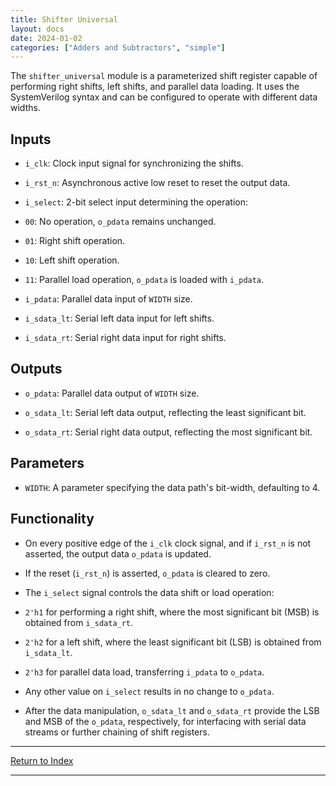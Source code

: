 ```yaml
---
title: Shifter Universal
layout: docs
date: 2024-01-02
categories: ["Adders and Subtractors", "simple"]
---
```


The `shifter_universal` module is a parameterized shift register capable of performing right shifts, left shifts, and parallel data loading. It uses the SystemVerilog syntax and can be configured to operate with different data widths.

## Inputs

- `i_clk`: Clock input signal for synchronizing the shifts.

- `i_rst_n`: Asynchronous active low reset to reset the output data.

- `i_select`: 2-bit select input determining the operation:

- `00`: No operation, `o_pdata` remains unchanged.

- `01`: Right shift operation.

- `10`: Left shift operation.

- `11`: Parallel load operation, `o_pdata` is loaded with `i_pdata`.

- `i_pdata`: Parallel data input of `WIDTH` size.

- `i_sdata_lt`: Serial left data input for left shifts.

- `i_sdata_rt`: Serial right data input for right shifts.

## Outputs

- `o_pdata`: Parallel data output of `WIDTH` size.

- `o_sdata_lt`: Serial left data output, reflecting the least significant bit.

- `o_sdata_rt`: Serial right data output, reflecting the most significant bit.

## Parameters

- `WIDTH`: A parameter specifying the data path's bit-width, defaulting to 4.

## Functionality

- On every positive edge of the `i_clk` clock signal, and if `i_rst_n` is not asserted, the output data `o_pdata` is updated.

- If the reset (`i_rst_n`) is asserted, `o_pdata` is cleared to zero.

- The `i_select` signal controls the data shift or load operation:

- `2'h1` for performing a right shift, where the most significant bit (MSB) is obtained from `i_sdata_rt`.

- `2'h2` for a left shift, where the least significant bit (LSB) is obtained from `i_sdata_lt`.

- `2'h3` for parallel data load, transferring `i_pdata` to `o_pdata`.

- Any other value on `i_select` results in no change to `o_pdata`.

- After the data manipulation, `o_sdata_lt` and `o_sdata_rt` provide the LSB and MSB of the `o_pdata`, respectively, for interfacing with serial data streams or further chaining of shift registers.

---

[Return to Index](/docs/mark_down/rtl/)

---
